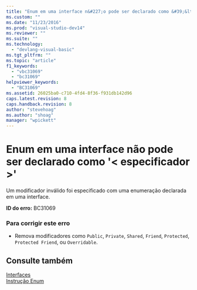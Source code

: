 ```yaml
---
title: "Enum em uma interface n&#227;o pode ser declarado como &#39;&lt; especificador &gt;&#39; | Microsoft Docs"
ms.custom: ""
ms.date: "11/23/2016"
ms.prod: "visual-studio-dev14"
ms.reviewer: ""
ms.suite: ""
ms.technology: 
  - "devlang-visual-basic"
ms.tgt_pltfrm: ""
ms.topic: "article"
f1_keywords: 
  - "vbc31069"
  - "bc31069"
helpviewer_keywords: 
  - "BC31069"
ms.assetid: 26025ba0-c710-4fd4-8f36-f931db142d96
caps.latest.revision: 8
caps.handback.revision: 8
author: "stevehoag"
ms.author: "shoag"
manager: "wpickett"
---
```

# Enum em uma interface n&#227;o pode ser declarado como &#39;&lt; especificador &gt;&#39;
Um modificador inválido foi especificado com uma enumeração declarada em uma interface.  
  
 **ID do erro:** BC31069  
  
### Para corrigir este erro  
  
-   Remova modificadores como `Public`, `Private`, `Shared`, `Friend`, `Protected`, `Protected Friend`, ou `Overridable`.  
  
## Consulte também  
 [Interfaces](../../visual-basic/reference/command-line-compiler/index.md)   
 [Instrução Enum](../../visual-basic/language-reference/statements/enum-statement.md)